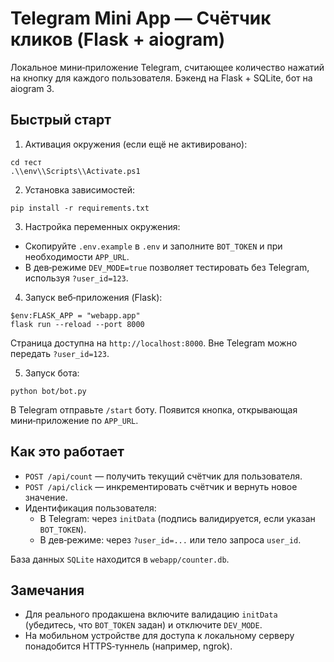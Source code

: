 # Telegram Mini App — Счётчик кликов (Flask + aiogram)

Локальное мини‑приложение Telegram, считающее количество нажатий на кнопку для каждого пользователя. 
Бэкенд на Flask + SQLite, бот на aiogram 3.

## Быстрый старт

1) Активация окружения (если ещё не активировано):

```
cd тест
.\\env\\Scripts\\Activate.ps1
```

2) Установка зависимостей:

```
pip install -r requirements.txt
```

3) Настройка переменных окружения:

- Скопируйте `.env.example` в `.env` и заполните `BOT_TOKEN` и при необходимости `APP_URL`.
- В дев‑режиме `DEV_MODE=true` позволяет тестировать без Telegram, используя `?user_id=123`.

4) Запуск веб‑приложения (Flask):

```
$env:FLASK_APP = "webapp.app"
flask run --reload --port 8000
```

Страница доступна на `http://localhost:8000`. Вне Telegram можно передать `?user_id=123`.

5) Запуск бота:

```
python bot/bot.py
```

В Telegram отправьте `/start` боту. Появится кнопка, открывающая мини‑приложение по `APP_URL`.

## Как это работает

- `POST /api/count` — получить текущий счётчик для пользователя.
- `POST /api/click` — инкрементировать счётчик и вернуть новое значение.
- Идентификация пользователя:
  - В Telegram: через `initData` (подпись валидируется, если указан `BOT_TOKEN`).
  - В дев‑режиме: через `?user_id=...` или тело запроса `user_id`.

База данных `SQLite` находится в `webapp/counter.db`.

## Замечания

- Для реального продакшена включите валидацию `initData` (убедитесь, что `BOT_TOKEN` задан) и отключите `DEV_MODE`.
- На мобильном устройстве для доступа к локальному серверу понадобится HTTPS‑туннель (например, ngrok).
